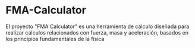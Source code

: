 # FMA-Calculator
El proyecto "FMA Calculator" es una herramienta de cálculo diseñada para realizar cálculos relacionados con fuerza, masa y aceleración, basados en los principios fundamentales de la física
